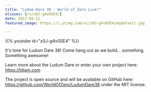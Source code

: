 ```yaml
---
title: "Ludum Dare 38 - World of Zero Live!"
aliases: [/v/z0J-g4v0SE4/]
date: 2017-04-21
featured_image: https://i.ytimg.com/vi/z0J-g4v0SE4/mqdefault.jpg

---
```


{{% youtube id="z0J-g4v0SE4" %}}

It's time for Ludum Dare 38! Come hang out as we build... something. Something awesome!

Learn more about the Ludum Dare or enter your own project here: https://ldjam.com

The project is open source and will be available on GitHub here: https://github.com/WorldOfZero/LudumDare38 under the MIT license.
